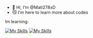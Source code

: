 - 👋 Hi, I’m @Mati278xD
- 😼 I'm here to learn more about codes

Im learning:

[![My Skills](https://skillicons.dev/icons?i=c)](https://skillicons.dev) [![My Skills](https://skillicons.dev/icons?i=cs)](https://skillicons.dev)
<!---
Mati278xD/Mati278xD is a ✨ special ✨ repository because its `README.md` (this file) appears on your GitHub profile.
You can click the Preview link to take a look at your changes.
--->
